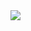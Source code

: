 <img src="https://capsule-render.vercel.app/api?type=Waving&color=auto&height=300&section=header&text=Welcome%20&fontSize=90" />
